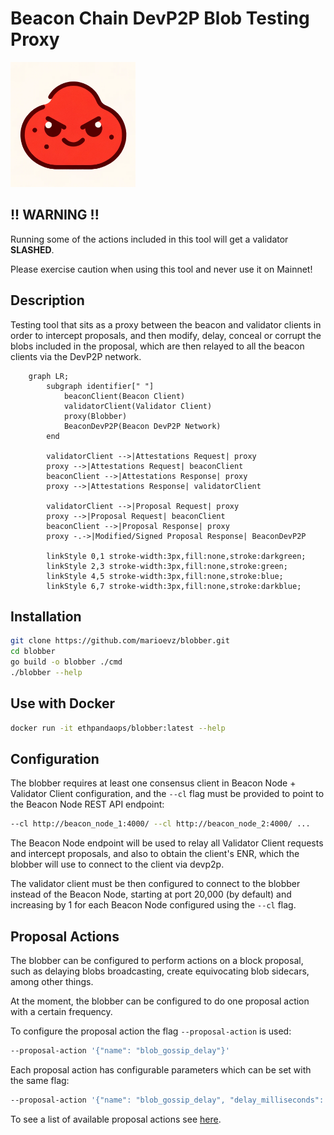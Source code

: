 # Beacon Chain DevP2P Blob Testing Proxy

<img src="blobber_logo.png" width="200" height="200">

## !! WARNING !!

Running some of the actions included in this tool will get a validator **SLASHED**.

Please exercise caution when using this tool and never use it on Mainnet!

## Description

Testing tool that sits as a proxy between the beacon and validator clients in order to intercept proposals, and then modify, delay, conceal or corrupt the blobs included in the proposal, which are then relayed to all the beacon clients via the DevP2P network.

```mermaid
    graph LR;
        subgraph identifier[" "]
            beaconClient(Beacon Client)
            validatorClient(Validator Client)
            proxy(Blobber)
            BeaconDevP2P(Beacon DevP2P Network)
        end

        validatorClient -->|Attestations Request| proxy
        proxy -->|Attestations Request| beaconClient
        beaconClient -->|Attestations Response| proxy
        proxy -->|Attestations Response| validatorClient

        validatorClient -->|Proposal Request| proxy
        proxy -->|Proposal Request| beaconClient
        beaconClient -->|Proposal Response| proxy
        proxy -.->|Modified/Signed Proposal Response| BeaconDevP2P

        linkStyle 0,1 stroke-width:3px,fill:none,stroke:darkgreen;
        linkStyle 2,3 stroke-width:3px,fill:none,stroke:green;
        linkStyle 4,5 stroke-width:3px,fill:none,stroke:blue;
        linkStyle 6,7 stroke-width:3px,fill:none,stroke:darkblue;

```

## Installation

```bash
git clone https://github.com/marioevz/blobber.git
cd blobber
go build -o blobber ./cmd
./blobber --help
```

## Use with Docker

```bash
docker run -it ethpandaops/blobber:latest --help
```

## Configuration

The blobber requires at least one consensus client in Beacon Node + Validator Client configuration, and the `--cl` flag must be provided to point to the Beacon Node REST API endpoint:

```bash
--cl http://beacon_node_1:4000/ --cl http://beacon_node_2:4000/ ...
```

The Beacon Node endpoint will be used to relay all Validator Client requests and intercept proposals, and also to obtain the client's ENR, which the blobber will use to connect to the client via devp2p.

The validator client must be then configured to connect to the blobber instead of the Beacon Node, starting at port 20,000 (by default) and increasing by 1 for each Beacon Node configured using the `--cl` flag.

## Proposal Actions

The blobber can be configured to perform actions on a block proposal, such as delaying blobs broadcasting, create equivocating blob sidecars, among other things.

At the moment, the blobber can be configured to do one proposal action with a certain frequency.

To configure the proposal action the flag `--proposal-action` is used:

```bash
--proposal-action '{"name": "blob_gossip_delay"}'
```

Each proposal action has configurable parameters which can be set with the same flag:

```bash
--proposal-action '{"name": "blob_gossip_delay", "delay_milliseconds": 1000}'
```

To see a list of available proposal actions see [here](./proposal_actions/README.md).